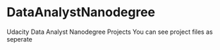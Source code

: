 # DataAnalystNanodegree
Udacity Data Analyst Nanodegree Projects
You can see project files as seperate
